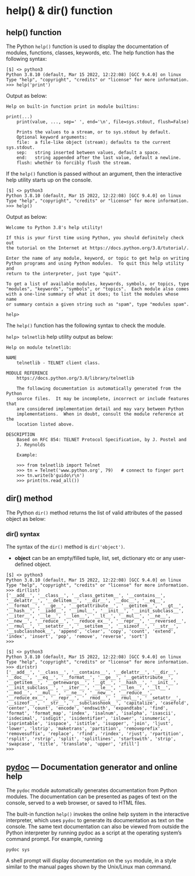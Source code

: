 # help() & dir() function

## help() function

The Python `help()` function is used to display the documentation of modules, functions, classes, keywords, etc. The help function has the following syntax:

```shell
[$] <> python3
Python 3.8.10 (default, Mar 15 2022, 12:22:08) [GCC 9.4.0] on linux
Type "help", "copyright", "credits" or "license" for more information.
>>> help('print')
```

Output as below:

```console
Help on built-in function print in module builtins:

print(...)
    print(value, ..., sep=' ', end='\n', file=sys.stdout, flush=False)
    
    Prints the values to a stream, or to sys.stdout by default.
    Optional keyword arguments:
    file:  a file-like object (stream); defaults to the current sys.stdout.
    sep:   string inserted between values, default a space.
    end:   string appended after the last value, default a newline.
    flush: whether to forcibly flush the stream.

```

If the `help()` function is passed without an argument, then the interactive help utility starts up on the console.

```shell
[$] <> python3
Python 3.8.10 (default, Mar 15 2022, 12:22:08) [GCC 9.4.0] on linux
Type "help", "copyright", "credits" or "license" for more information.
>>> help()
```

Output as below:

```console
Welcome to Python 3.8's help utility!

If this is your first time using Python, you should definitely check out
the tutorial on the Internet at https://docs.python.org/3.8/tutorial/.

Enter the name of any module, keyword, or topic to get help on writing
Python programs and using Python modules.  To quit this help utility and
return to the interpreter, just type "quit".

To get a list of available modules, keywords, symbols, or topics, type
"modules", "keywords", "symbols", or "topics".  Each module also comes
with a one-line summary of what it does; to list the modules whose name
or summary contain a given string such as "spam", type "modules spam".

help> 
```

The `help()` function has the following syntax to check the module.

`help> telnetlib` help utility output as below:

```console
Help on module telnetlib:

NAME
    telnetlib - TELNET client class.

MODULE REFERENCE
    https://docs.python.org/3.8/library/telnetlib
    
    The following documentation is automatically generated from the Python
    source files.  It may be incomplete, incorrect or include features that
    are considered implementation detail and may vary between Python
    implementations.  When in doubt, consult the module reference at the
    location listed above.

DESCRIPTION
    Based on RFC 854: TELNET Protocol Specification, by J. Postel and
    J. Reynolds
    
    Example:
    
    >>> from telnetlib import Telnet
    >>> tn = Telnet('www.python.org', 79)   # connect to finger port
    >>> tn.write(b'guido\r\n')
    >>> print(tn.read_all())
```

## dir() method

The Python `dir()` method returns the list of valid attributes of the passed object as below:

### dir() syntax

The syntax of the `dir()` method is `dir('object')`.

- **object** can be an empty/filled tuple, list, set, dictionary etc or any user-defined object.

```shell
[$] <> python3
Python 3.8.10 (default, Mar 15 2022, 12:22:08) [GCC 9.4.0] on linux
Type "help", "copyright", "credits" or "license" for more information.
>>> dir(list)
['__add__', '__class__', '__class_getitem__', '__contains__', '__delattr__', '__delitem__', '__dir__', '__doc__', '__eq__', '__format__', '__ge__', '__getattribute__', '__getitem__', '__gt__', '__hash__', '__iadd__', '__imul__', '__init__', '__init_subclass__', '__iter__', '__le__', '__len__', '__lt__', '__mul__', '__ne__', '__new__', '__reduce__', '__reduce_ex__', '__repr__', '__reversed__', '__rmul__', '__setattr__', '__setitem__', '__sizeof__', '__str__', '__subclasshook__', 'append', 'clear', 'copy', 'count', 'extend', 'index', 'insert', 'pop', 'remove', 'reverse', 'sort']
>>>
```

```shell
[$] <> python3
Python 3.8.10 (default, Mar 15 2022, 12:22:08) [GCC 9.4.0] on linux
Type "help", "copyright", "credits" or "license" for more information.
>>> dir(str)
['__add__', '__class__', '__contains__', '__delattr__', '__dir__', '__doc__', '__eq__', '__format__', '__ge__', '__getattribute__', '__getitem__', '__getnewargs__', '__gt__', '__hash__', '__init__', '__init_subclass__', '__iter__', '__le__', '__len__', '__lt__', '__mod__', '__mul__', '__ne__', '__new__', '__reduce__', '__reduce_ex__', '__repr__', '__rmod__', '__rmul__', '__setattr__', '__sizeof__', '__str__', '__subclasshook__', 'capitalize', 'casefold', 'center', 'count', 'encode', 'endswith', 'expandtabs', 'find', 'format', 'format_map', 'index', 'isalnum', 'isalpha', 'isascii', 'isdecimal', 'isdigit', 'isidentifier', 'islower', 'isnumeric', 'isprintable', 'isspace', 'istitle', 'isupper', 'join', 'ljust', 'lower', 'lstrip', 'maketrans', 'partition', 'removeprefix', 'removesuffix', 'replace', 'rfind', 'rindex', 'rjust', 'rpartition', 'rsplit', 'rstrip', 'split', 'splitlines', 'startswith', 'strip', 'swapcase', 'title', 'translate', 'upper', 'zfill']
>>> 
```

## [pydoc](https://docs.python.org/3/library/pydoc.html#module-pydoc) — Documentation generator and online help

The `pydoc` module automatically generates documentation from Python modules. The documentation can be presented as pages of text on the console, served to a web browser, or saved to HTML files.

The built-in function `help()` invokes the online help system in the interactive interpreter, which uses `pydoc` to generate its documentation as text on the console. The same text documentation can also be viewed from outside the Python interpreter by running pydoc as a script at the operating system’s command prompt. For example, running

`pydoc sys`

A shell prompt will display documentation on the `sys` module, in a style similar to the manual pages shown by the Unix/Linux man command.

